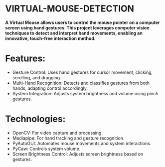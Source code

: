 # VIRTUAL-MOUSE-DETECTION

**A Virtual Mouse allows users to control the mouse pointer on a computer screen using hand gestures. This project leverages computer vision techniques to detect and interpret hand movements, enabling an innovative, touch-free interaction method.**


# Features:

- Gesture Control: Uses hand gestures for cursor movement, clicking, scrolling, and dragging.
- Multi-Hand Recognition: Detects and classifies gestures from both hands, adapting control accordingly.
- System Integration: Adjusts system brightness and volume using pinch gestures.

# Technologies:

- OpenCV: For video capture and processing.
- Mediapipe: For hand tracking and gesture recognition.
- PyAutoGUI: Automates mouse movements and system interactions.
- PyCaw: Controls system volume.
- Screen Brightness Control: Adjusts screen brightness based on gestures.









